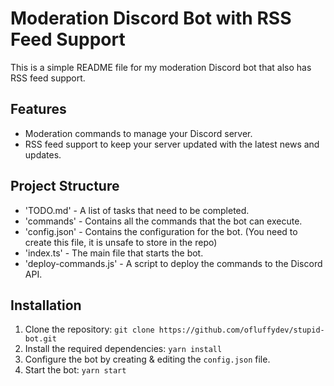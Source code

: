 # Moderation Discord Bot with RSS Feed Support

This is a simple README file for my moderation Discord bot that also has RSS feed support.

## Features

- Moderation commands to manage your Discord server.
- RSS feed support to keep your server updated with the latest news and updates.

## Project Structure

- 'TODO.md' - A list of tasks that need to be completed.
- 'commands' - Contains all the commands that the bot can execute.
- 'config.json' - Contains the configuration for the bot. (You need to create this file, it is unsafe to store in the repo)
- 'index.ts' - The main file that starts the bot.
- 'deploy-commands.js' - A script to deploy the commands to the Discord API.

## Installation

1. Clone the repository: `git clone https://github.com/ofluffydev/stupid-bot.git`
2. Install the required dependencies: `yarn install`
3. Configure the bot by creating & editing the `config.json` file.
4. Start the bot: `yarn start`